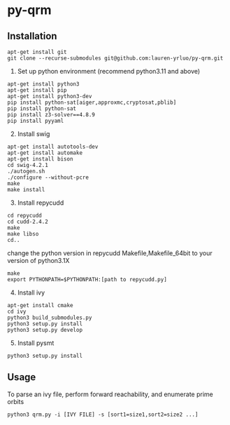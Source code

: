 # py-qrm
## Installation
```
apt-get install git
git clone --recurse-submodules git@github.com:lauren-yrluo/py-qrm.git
```
1. Set up python environment (recommend python3.11 and above)
```
apt-get install python3
apt-get install pip
apt-get install python3-dev
pip install python-sat[aiger,approxmc,cryptosat,pblib]
pip install python-sat
pip install z3-solver==4.8.9
pip install pyyaml
```

2. Install swig
```
apt-get install autotools-dev
apt-get install automake
apt-get install bison
cd swig-4.2.1
./autogen.sh
./configure --without-pcre
make
make install
```
3. Install repycudd
```
cd repycudd
cd cudd-2.4.2
make
make libso
cd..
```
change the python version in repycudd Makefile,Makefile_64bit to your version of python3.1X
```
make
export PYTHONPATH=$PYTHONPATH:[path to repycudd.py]
```

4. Install ivy
```
apt-get install cmake
cd ivy
python3 build_submodules.py
python3 setup.py install
python3 setup.py develop
```

5. Install pysmt
```
python3 setup.py install
```
## Usage
To parse an ivy file, perform forward reachability, and enumerate prime orbits
```=python3
python3 qrm.py -i [IVY FILE] -s [sort1=size1,sort2=size2 ...]
```

